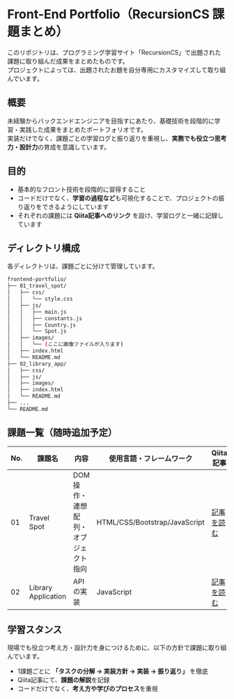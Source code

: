 # Front-End Portfolio（RecursionCS 課題まとめ）

このリポジトリは、プログラミング学習サイト「RecursionCS」で出題された課題に取り組んだ成果をまとめたものです。  
プロジェクトによっては、出題されたお題を自分専用にカスタマイズして取り組んでいます。


## 概要

未経験からバックエンドエンジニアを目指すにあたり、基礎技術を段階的に学習・実践した成果をまとめたポートフォリオです。  
実装だけでなく、課題ごとの学習ログと振り返りを重視し、**実務でも役立つ思考力・設計力**の育成を意識しています。


## 目的

- 基本的なフロント技術を段階的に習得すること
- コードだけでなく、**学習の過程など**も可視化することで、プロジェクトの振り返りをできるようにしています
- それぞれの課題には **Qiita記事へのリンク** を設け、学習ログと一緒に記録しています


## ディレクトリ構成
各ディレクトリは、課題ごとに分けて管理しています。

```sh
frontend-portfolio/
├── 01_travel_spot/
│   ├── css/
│   │   └── style.css
│   ├── js/
│   │   ├── main.js
│   │   ├── constants.js
│   │   ├── Country.js
│   │   └── Spot.js
│   ├── images/
│   │   └── (ここに画像ファイルが入ります)
│   ├── index.html
│   └── README.md
├── 02_library_app/
│   ├── css/
│   ├── js/
│   ├── images/
│   ├── index.html
│   └── README.md
├── ...
└── README.md
```


## 課題一覧（随時追加予定）

| No. | 課題名 | 内容 | 使用言語・フレームワーク | Qiita記事 |
|-----|-------|-----|----------------------|----------|
| 01 | Travel Spot | DOM操作・連想配列・オブジェクト指向 | HTML/CSS/Bootstrap/JavaScript | [記事を読む](https://qiita.com/mabo23/items/f82ec0bb46c128b7e64a) |
| 02 | Library Application | APIの実装 | JavaScript | [記事を読む](未作成) |


## 学習スタンス

現場でも役立つ考え方・設計力を身につけるために、以下の方針で課題に取り組んでいます。  
- 1課題ごとに **「タスクの分解 → 実装方針 → 実装 → 振り返り」** を徹底  
- Qiita記事にて、**課題の解説**を記録  
- コードだけでなく、**考え方や学びのプロセス**を重視

